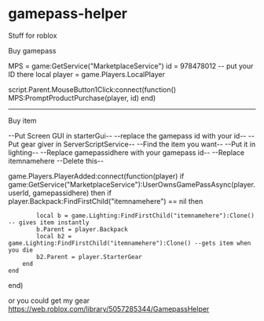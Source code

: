 # gamepass-helper
Stuff for roblox

Buy gamepass

MPS = game:GetService("MarketplaceService")
id = 978478012 -- put your ID there
local player = game.Players.LocalPlayer

script.Parent.MouseButton1Click:connect(function()
	MPS:PromptProductPurchase(player, id)
end)

-----

Buy item 

--Put Screen GUI in starterGui--
--replace the gamepass id with your id--
--Put gear giver in ServerScriptService--
--Find the item you want--
--Put it in lighting--
--Replace gamepassidhere with your gamepass id--
--Replace itemnamehere
--Delete this--

game.Players.PlayerAdded:connect(function(player)
    if game:GetService("MarketplaceService"):UserOwnsGamePassAsync(player.userId, gamepassidhere) then
        if player.Backpack:FindFirstChild("itemnamehere") == nil then

            local b = game.Lighting:FindFirstChild("itemnamehere"):Clone() -- gives item instantly
            b.Parent = player.Backpack
            local b2 = game.Lighting:FindFirstChild("itemnamehere"):Clone() --gets item when you die
            b2.Parent = player.StarterGear
        end
    end
end)

or you could get my gear https://web.roblox.com/library/5057285344/GamepassHelper
